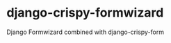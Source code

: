 django-crispy-formwizard
========================

Django Formwizard combined with django-crispy-form
